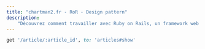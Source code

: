 ```yaml
---
title: "chartman2.fr - RoR - Design pattern"
description:
    "Découvrez comment travailler avec Ruby on Rails, un framework web basé sur Ruby, en suivant les bonnes pratiques d'architecture et de développement - MVC, design patterns, services, procédures, serializer."
---
```

```ruby
get '/article/:article_id', to: 'articles#show'
```